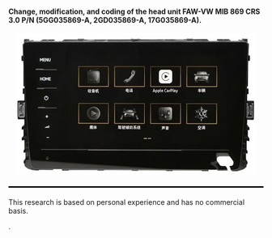 #### Change, modification, and coding of the head unit FAW-VW MIB 869 CRS 3.0 P/N (5GG035869-A, 2GD035869-A, 17G035869-A).
<p align="center">
    <img src="https://github.com/ADmitriyP/VAG_MQB_studies/blob/main/MIB_869_CRS_3.0/VIEW.jpg" alt="logo" />
</p>
<hr style="border: 1px solid #000; margin: 20px 0;">
<p>This research is based on personal experience and has no commercial basis.</p>.
